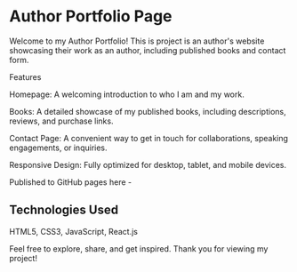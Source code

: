 # Author Portfolio Page

Welcome to my Author Portfolio! This is project is an author's website showcasing their work as an author, including published books and contact form.

Features

Homepage: A welcoming introduction to who I am and my work.

Books: A detailed showcase of my published books, including descriptions, reviews, and purchase links.

Contact Page: A convenient way to get in touch for collaborations, speaking engagements, or inquiries.

Responsive Design: Fully optimized for desktop, tablet, and mobile devices.

Published to GitHub pages here -

## Technologies Used

HTML5, CSS3, JavaScript, React.js

Feel free to explore, share, and get inspired. Thank you for viewing my project!
